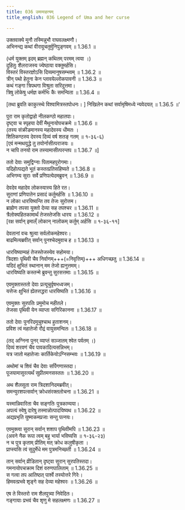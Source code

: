 ```yaml
---
title: 036 उमामाहत्यम्
title_english: 036 Legend of Uma and her curse

---
```


<div class="audioEmbed"  caption="श्रीराम-हरिसीताराममूर्ति-घनपाठिभ्यां वचनम्" src="https://archive.org/download/Ramayana-recitation-Sriram-harisItArAmamUrti-Ghanapaati-v2/Kanda_1/Kanda_1_BK-036-Uma_Mahathyam.mp3"></div>

उक्तवाक्ये मुनौ तस्मिन्नुभौ राघवलक्ष्मणौ।  
अभिनन्द्य कथां वीरावूचतुर्मुनिपुङ्गवम् ॥ 1.36.1 ॥   

(धर्म युक्तम् इदम् ब्रह्मन् कथितम् परमम् त्वया ।)  
दुहितुः शैलराजस्य ज्येष्ठाया वक्तुमर्हसि।  
विस्तरं विस्तरज्ञोऽसि दिव्यमानुषसम्भवम् ॥ 1.36.2 ॥   
त्रीन् पथो हेतुना केन प्लावयेल्लोकपावनी ॥ 1.36.3 ॥   
कथं गङ्गा त्रिपथगा विश्रुता सरिदुत्तमा।  
त्रिषु लोकेषु धर्मज्ञ कर्मभिः कैः समन्विता ॥ 1.36.4 ॥   

[तथा ब्रुवति काकुत्स्थे विश्वामित्रस्तपोधनः।  ]
निखिलेन कथां सर्वामृषिमध्ये न्यवेदयत् ॥ 1.36.5 ॥'   

पुरा राम कृतोद्वाहो नीलकण्ठो महातपाः।  
दृष्ट्वा च स्पृहया देवीं मैथुनायोपचक्रमे ॥ 1.36.6 ॥   
(तस्य संक्रीडमानस्य महादेवस्य धीमतः ।  
शितिकण्ठस्य देवस्य दिव्यं वर्ष शतङ् गतम् ॥ १-३६-६)  
[एवं मन्मथयुद्धे तु तयोर्नासीत्पराजयः ॥  
न चापि तनयो राम तस्यामासीत्परन्तप ॥ 1.36.7 ॥]   

ततो देवाः समुद्विग्नाः पितामहपुरोगमाः।  
यदिहोत्पद्यते भूतं कस्तत्प्रतिसहिष्यते ॥ 1.36.8 ॥   
अभिगम्य सुराः सर्वे प्रणिपत्येदमब्रुवन् ॥ 1.36.9 ॥   

देवदेव महादेव लोकस्यास्य हिते रत।  
सुराणां प्रणिपातेन प्रसादं कर्तुमर्हसि ॥ 1.36.10 ॥   
न लोका धारयिष्यन्ति तव तेजः सुरोत्तम।  
ब्राह्मेण तपसा युक्तो देव्या सह तपश्चर ॥ 1.36.11 ॥   
त्रैलोक्यहितकामार्थं तेजस्तेजसि धारय ॥ 1.36.12 ॥   
[रक्ष सर्वान् इमाल्ँ लोकान् नालोकम् कर्तुम् अर्हसि ॥ १-३६-११]  

देवतानां वचः श्रुत्वा सर्वलोकमहेश्वरः।  
बाढमित्यब्रवीत् सर्वान् पुनश्चेदमुवाच ह ॥ 1.36.13 ॥   

धारयिष्याम्यहं तेजस्तेजस्येव सहोमया।  
त्रिदशाः पृथिवी चैव निर्वाणम्+++(=निवृत्तिम्)+++ अधिगच्छतु ॥ 1.36.14 ॥   
यदिदं क्षुभितं स्थानान् मम तेजो ह्यनुत्तमम्।  
धारयिष्यति कस्तन्मे ब्रुवन्तु सुरसत्तमाः ॥ 1.36.15 ॥   

एवमुक्तास्ततो देवाः प्रत्यूचुर्वृषभध्वजम्।  
यत्तेजः क्षुभितं ह्येतत्तद्धरा धारयिष्यति ॥ 1.36.16 ॥   

एवमुक्तः सुरपतिः प्रमुमोच महीतले।  
तेजसा पृथिवी येन व्याप्ता सगिरिकानना ॥ 1.36.17 ॥   

ततो देवाः पुनरिदमूचुश्चाथ हुताशनम्।  
प्रविश त्वं महातेजो रौद्रं वायुसमन्वितः ॥ 1.36.18 ॥   

(तद् अग्निना पुनर् व्याप्तं सञ्जातम् श्वेत पर्वतम् ।)  
दिव्यं शरवणं चैव पावकादित्यसन्निभम्।  
यत्र जातो महातेजाः कार्तिकेयोऽग्निसम्भवः ॥ 1.36.19 ॥   

अथोमां च शिवं चैव देवाः सर्पिगणास्तदा।  
पूजयामासुरत्यर्थं सुप्रीतमनसस्ततः ॥ 1.36.20 ॥   

अथ शैलसुता राम त्रिदशानिदमब्रवीत्।  
समन्युरशपत्सर्वान् क्रोधसंरक्तलोचना ॥ 1.36.21 ॥   

यस्मान्निवारिता चैव सङ्गतिः पुत्रकाम्यया।  
अपत्यं स्वेषु दारेषु तस्मान्नोत्पादयिष्यथ ॥ 1.36.22 ॥   
अद्यप्रभृति युष्माकमप्रजाः सन्तु पत्नयः।  

एवमुक्त्वा सुरान् सर्वान् शशाप पृथिवीमपि ॥ 1.36.23 ॥   
(अवने नैक रूपा त्वम् बहु भार्या भविष्यसि ॥ १-३६-२३)  
न च पुत्र कृताम् प्रीतिम् मत् क्रोध कलुषीकृता ।  
प्राप्स्यसि त्वं सुदुर्मेधे मम पुत्रमनिच्छती ॥ 1.36.24 ॥   

तान् सर्वान् व्रीडितान् दृष्ट्वा सुरान् सुरपतिस्तदा।  
गमनायोपचक्राम दिशं वरुणपालिताम् ॥ 1.36.25 ॥   
स गत्वा तप आतिष्ठत् पार्श्वे तस्योत्तरे गिरेः।  
हिमवत्प्रभवे शृङ्गे सह देव्या महेश्वरः ॥ 1.36.26 ॥   

एष ते विस्तरो राम शैलपुत्र्या निवेदितः।  
गङ्गायाः प्रभवं चैव शृणु मे सहलक्ष्मणः ॥ 1.36.27 ॥   